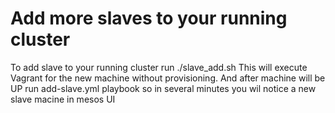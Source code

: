 # Add more slaves to your running cluster

To add slave to your running cluster run ./slave_add.sh
This will execute Vagrant for the new machine without provisioning.
And after machine will be UP run add-slave.yml playbook
so in several minutes you wil notice a new slave macine in mesos UI
